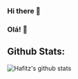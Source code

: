 ### Hi there 👋
### Olá! 👋


## Github Stats:
![Hafitz's github stats](https://github-readme-stats.vercel.app/api?username=jsrgodoy&show_icons=true&count_private=true&bg_color=00000000&text_color=777)
